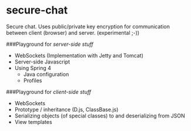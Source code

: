 # secure-chat

Secure chat. Uses public/private key encryption for communication between client (browser) and server. (experimental ;-))

###Playground for *server-side stuff*
- WebSockets (Implementation with Jetty and Tomcat)
- Server-side Javascript
- Using Spring 4
  - Java configuration
  - Profiles


###Playground for *client-side stuff*
- WebSockets
- Prototype / inheritance (D.js, ClassBase.js)
- Serializing objects (of special classes) to and deserializing from JSON
- View templates
